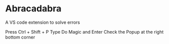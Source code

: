 # Abracadabra
A VS code extension to solve errors

Press Ctrl + Shift + P
Type  Do Magic and Enter 
Check the Popup at the right bottom corner